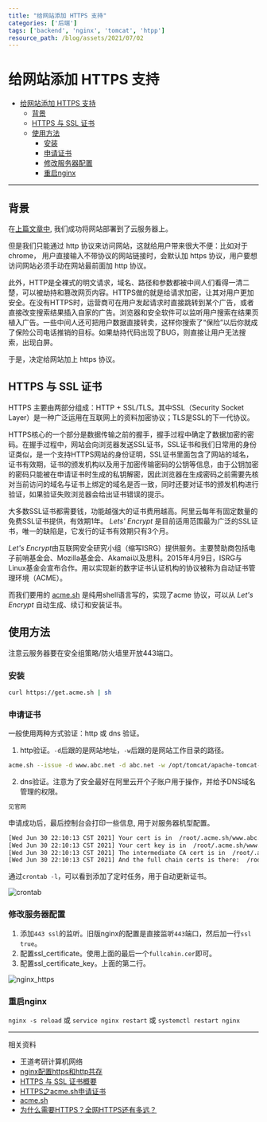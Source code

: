 ```yaml
---
title: "给网站添加 HTTPS 支持" 
categories: ['后端']
tags: ['backend', 'nginx', 'tomcat', 'htpp']
resource_path: /blog/assets/2021/07/02
---
```


# 给网站添加 HTTPS 支持

- [给网站添加 HTTPS 支持](#给网站添加-https-支持)
  - [背景](#背景)
  - [HTTPS 与 SSL 证书](#https-与-ssl-证书)
  - [使用方法](#使用方法)
    - [安装](#安装)
    - [申请证书](#申请证书)
    - [修改服务器配置](#修改服务器配置)
    - [重启nginx](#重启nginx)

---

## 背景

在[上篇文章中](http://127.0.0.1:5000/blog//%E5%90%8E%E7%AB%AF/2021/07/01/website_deployment-copy.html), 我们成功将网站部署到了云服务器上。

但是我们只能通过 http 协议来访问网站，这就给用户带来很大不便：比如对于 chrome， 用户直接输入不带协议的网站链接时，会默认加 https 协议，用户要想访问网站必须手动在网站最前面加 http 协议。

此外，HTTP是全裸式的明文请求，域名、路径和参数都被中间人们看得一清二楚，可以被劫持和篡改网页内容。HTTPS做的就是给请求加密，让其对用户更加安全。在没有HTTPS时，运营商可在用户发起请求时直接跳转到某个广告，或者直接改变搜索结果插入自家的广告。浏览器和安全软件可以监听用户搜索在结果页植入广告。一些中间人还可把用户数据直接转卖，这样你搜索了“保险”以后你就成了保险公司电话推销的目标。如果劫持代码出现了BUG，则直接让用户无法搜索，出现白屏。

于是，决定给网站加上 https 协议。

## HTTPS 与 SSL 证书

HTTPS 主要由两部分组成：HTTP + SSL/TLS。其中SSL（Security Socket Layer）是一种广泛运用在互联网上的资料加密协议；TLS是SSL的下一代协议。

HTTPS核心的一个部分是数据传输之前的握手，握手过程中确定了数据加密的密码。在握手过程中，网站会向浏览器发送SSL证书，SSL证书和我们日常用的身份证类似，是一个支持HTTPS网站的身份证明，SSL证书里面包含了网站的域名，证书有效期，证书的颁发机构以及用于加密传输密码的公钥等信息，由于公钥加密的密码只能被在申请证书时生成的私钥解密，因此浏览器在生成密码之前需要先核对当前访问的域名与证书上绑定的域名是否一致，同时还要对证书的颁发机构进行验证，如果验证失败浏览器会给出证书错误的提示。

大多数SSL证书都需要钱，功能越强大的证书费用越高。阿里云每年有固定数量的免费SSL证书提供，有效期1年。 *Lets' Encrypt* 是目前适用范围最为广泛的SSL证书，唯一的缺陷是，它发行的证书有效期只有3个月。

*Let's Encrypt*由互联网安全研究小组（缩写ISRG）提供服务。主要赞助商包括电子前哨基金会、Mozilla基金会、Akamai以及思科。2015年4月9日，ISRG与Linux基金会宣布合作。用以实现新的数字证书认证机构的协议被称为自动证书管理环境（ACME）。

而我们要用的 [acme.sh](https://github.com/acmesh-official/acme.sh) 是纯用shell语言写的，实现了acme 协议，可以从 *Let's Encrypt* 自动生成、续订和安装证书。

## 使用方法

注意云服务器要在安全组策略/防火墙里开放443端口。

### 安装  

```bash
curl https://get.acme.sh | sh
```

### 申请证书

一般使用两种方式验证：http 或 dns 验证。

1. http验证。`-d`后跟的是网站地址，`-w`后跟的是网站工作目录的路径。  

```bash
acme.sh --issue -d www.abc.net -d abc.net -w /opt/tomcat/apache-tomcat-8.5.42/webapps/ROOT/
```
2. dns验证。注意为了安全最好在阿里云开个子账户用于操作，并给予DNS域名管理的权限。

```bash
见官网
```
    
申请成功后，最后控制台会打印一些信息, 用于对服务器机型配置。

```bash
[Wed Jun 30 22:10:13 CST 2021] Your cert is in  /root/.acme.sh/www.abc.net/www.yunhaiwang.net.cer 
[Wed Jun 30 22:10:13 CST 2021] Your cert key is in  /root/.acme.sh/www.abc.net/www.abc.net.key 
[Wed Jun 30 22:10:13 CST 2021] The intermediate CA cert is in  /root/.acme.sh/www.abc.net/ca.cer 
[Wed Jun 30 22:10:13 CST 2021] And the full chain certs is there:  /root/.acme.sh/www.abc.net/fullchain.cer
```

通过`crontab -l`，可以看到添加了定时任务，用于自动更新证书。

![crontab]({{page.resource_path}}/crontab.png)

### 修改服务器配置

1. 添加`443 ssl`的监听。旧版nginx的配置是直接监听`443`端口，然后加一行`ssl true`。
2. 配置ssl_certificate。使用上面的最后一个`fullcahin.cer`即可。
3. 配置ssl_certificate_key。上面的第二行。

![nginx_https]({{page.resource_path}}/nginx_https.png)

### 重启nginx

`nginx -s reload` 或 `service nginx restart` 或 `systemctl restart nginx`


---

相关资料

- 王道考研计算机网络
- [nginx配置https和http共存](https://blog.csdn.net/qq_39403545/article/details/86545775)
- [HTTPS 与 SSL 证书概要](https://www.runoob.com/w3cnote/https-ssl-intro.html)
- [HTTPS之acme.sh申请证书](https://www.cnblogs.com/clsn/p/10040334.html)
- [acme.sh](https://github.com/acmesh-official/acme.sh)
- [为什么需要HTTPS？全网HTTPS还有多远？](https://zhuanlan.zhihu.com/p/19979483)